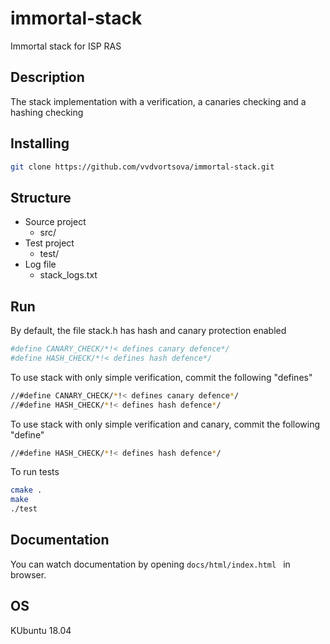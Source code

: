 # immortal-stack
Immortal stack for ISP RAS 
## Description
The stack implementation with a verification, a canaries checking and a hashing checking

## Installing
```bash
git clone https://github.com/vvdvortsova/immortal-stack.git
```
## Structure
- Source project 
    - src/
- Test project
    - test/
- Log file
    - stack_logs.txt
## Run
By default, the file stack.h has hash and canary protection enabled
```bash
#define CANARY_CHECK/*!< defines canary defence*/
#define HASH_CHECK/*!< defines hash defence*/
```
To use stack with only simple verification, commit the following "defines"
```bash
//#define CANARY_CHECK/*!< defines canary defence*/
//#define HASH_CHECK/*!< defines hash defence*/
```
To use stack with only simple verification and canary, commit the following "define"
```bash
//#define HASH_CHECK/*!< defines hash defence*/
```
To run tests 
```bash
cmake .
make
./test
```
## Documentation
You can watch documentation by opening
```docs/html/index.html ``` in browser.

## OS
 KUbuntu 18.04

